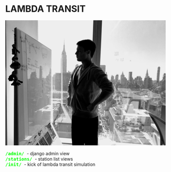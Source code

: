 # LAMBDA TRANSIT

![Lambda Transit Vision](docs/vision.jpg)


<samp style="color:lime"><b>/admin/</b> </samp>- django admin view <br>
<samp style="color:lime"><b>/stations/</b> </samp>- station list views <br>
<samp style="color:lime"><b>/init/</b> </samp>- kick of lambda transit simulation
